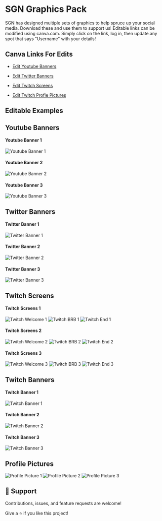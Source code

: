 # SGN Graphics Pack
SGN has designed multiple sets of graphics to help spruce up your social media. Download these and use them to support us! Editable links can be modified using canva.com. Simply click on the link, log in, then update any spot that says "Username" with your details!


## Canva Links For Edits

- [Edit Youtube Banners](https://www.canva.com/design/DAFPPRGz60w/pTrcX-EHqRH16h4JcX0Ibg/view?utm_content=DAFPPRGz60w&utm_campaign=designshare&utm_medium=link&utm_source=publishsharelink&mode=preview
)

- [Edit Twitter Banners](https://www.canva.com/design/DAFPPeGHtCc/lIJ4Ao8aUeRHJkm7p35g4A/view?utm_content=DAFPPeGHtCc&utm_campaign=designshare&utm_medium=link&utm_source=publishsharelink&mode=preview
)

- [Edit Twitch Screens](https://www.canva.com/design/DAFPPR45618/7QPYn20uJ9jT_gdm8V8-jQ/view?utm_content=DAFPPR45618&utm_campaign=designshare&utm_medium=link&utm_source=publishsharelink&mode=preview
)

- [Edit Twitch Profle Pictures](https://www.canva.com/design/DAFPPVlYLTE/SgxElrQfO0_yq_1h8lT96w/view?utm_content=DAFPPVlYLTE&utm_campaign=designshare&utm_medium=link&utm_source=publishsharelink&mode=preview
)

## Editable Examples

## Youtube Banners

#### Youtube Banner 1
![Youtube Banner 1](Editable%20Banners%20%26%20Screens/SGN%20Youtube%20Banners%201/YT%20Banner%201.png "Home Page")

#### Youtube Banner 2
![Youtube Banner 2](Editable%20Banners%20%26%20Screens/SGN%20Youtube%20Banners%201/YT%20Banner%202.png "Home Page")

#### Youtube Banner 3
![Youtube Banner 3](Editable%20Banners%20%26%20Screens/SGN%20Youtube%20Banners%201/YT%20Banner%203.png "Home Page")

## Twitter Banners

#### Twitter Banner 1
![Twitter Banner 1](Editable%20Banners%20%26%20Screens/SGN%20Twitter%20Banners%201/Twitter%20Banner%201.png "Home Page")

#### Twitter Banner 2
![Twitter Banner 2](Editable%20Banners%20%26%20Screens/SGN%20Twitter%20Banners%201/Twitter%20Banner%202.png "Home Page")

#### Twitter Banner 3
![Twitter Banner 3](Editable%20Banners%20%26%20Screens/SGN%20Twitter%20Banners%201/Twitter%20Banner%203.png "Home Page")

## Twitch Screens

#### Twitch Screens 1

![Twitch Welcome 1](Editable%20Banners%20%26%20Screens/SGN%20Twitch%20Offline%20Screens%201/Twitch%20Welcome%201.png "Home Page")
![Twitch BRB 1](Editable%20Banners%20%26%20Screens/SGN%20Twitch%20Offline%20Screens%201/Twitch%20BRB%201.png "Home Page") 
![Twitch End 1](Editable%20Banners%20%26%20Screens/SGN%20Twitch%20Offline%20Screens%201/Twitch%20Ending%201.png "Home Page")

#### Twitch Screens 2

![Twitch Welcome 2](Editable%20Banners%20%26%20Screens/SGN%20Twitch%20Offline%20Screens%201/Twitch%20Welcome%202.png "Home Page")
![Twitch BRB 2](Editable%20Banners%20%26%20Screens/SGN%20Twitch%20Offline%20Screens%201/Twitch%20BRB%202.png "Home Page")
![Twitch End 2](Editable%20Banners%20%26%20Screens/SGN%20Twitch%20Offline%20Screens%201/Twitch%20End%202.png "Home Page")

#### Twitch Screens 3

![Twitch Welcome 3](Editable%20Banners%20%26%20Screens/SGN%20Twitch%20Offline%20Screens%201/Twitch%20Welcome%203.png "Home Page")
![Twitch BRB 3](Editable%20Banners%20%26%20Screens/SGN%20Twitch%20Offline%20Screens%201/Twitch%20BRB%203.png "Home Page")
![Twitch End 3](Editable%20Banners%20%26%20Screens/SGN%20Twitch%20Offline%20Screens%201/Twitch%20End%203.png "Home Page")

## Twitch Banners

#### Twitch Banner 1
![Twitch Banner 1](Editable%20Banners%20%26%20Screens/SGN%20Twitch%20Profile%20Banners%201/Twitch%20Profile%20Banner%201.png "Home Page")

#### Twitch Banner 2
![Twitch Banner 2](Editable%20Banners%20%26%20Screens/SGN%20Twitch%20Profile%20Banners%201/Twitch%20Profile%20Banner%202.png "Home Page")

#### Twitch Banner 3
![Twitch Banner 3](Editable%20Banners%20%26%20Screens/SGN%20Twitch%20Profile%20Banners%201/Twitch%20Profile%20Banner%203.png "Home Page")

## Profile Pictures

![Profile Picture 1](Profile%20Pictures/Instagram/SGN%20Instagram%20Profile%20Picture%201.png "Home Page")
![Profile Picture 2](Profile%20Pictures/Instagram/SGN%20Instagram%20Profile%20Picture%202.png "Home Page")
![Profile Picture 3](Profile%20Pictures/Instagram/SGN%20Instagram%20Profile%20Picture%203.png "Home Page")

## 🤝 Support

Contributions, issues, and feature requests are welcome!

Give a ⭐️ if you like this project!
